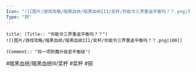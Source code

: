 ```yaml
---
Icon: "![[图片/游戏攻略/暗黑血统/暗黑血统III/奖杯/你能令三界重返平衡吗？？.png|30]]"
Type: "铜"
---
```

```ad-common-bronze-trophy
title: (Title:: "你能令三界重返平衡吗？？")
![[图片/游戏攻略/暗黑血统/暗黑血统III/奖杯/你能令三界重返平衡吗？？.png|100]]

(Comment:: "将一项附魔升级至平衡级")
```

#暗黑血统/暗黑血统III/奖杯 #奖杯 #铜
